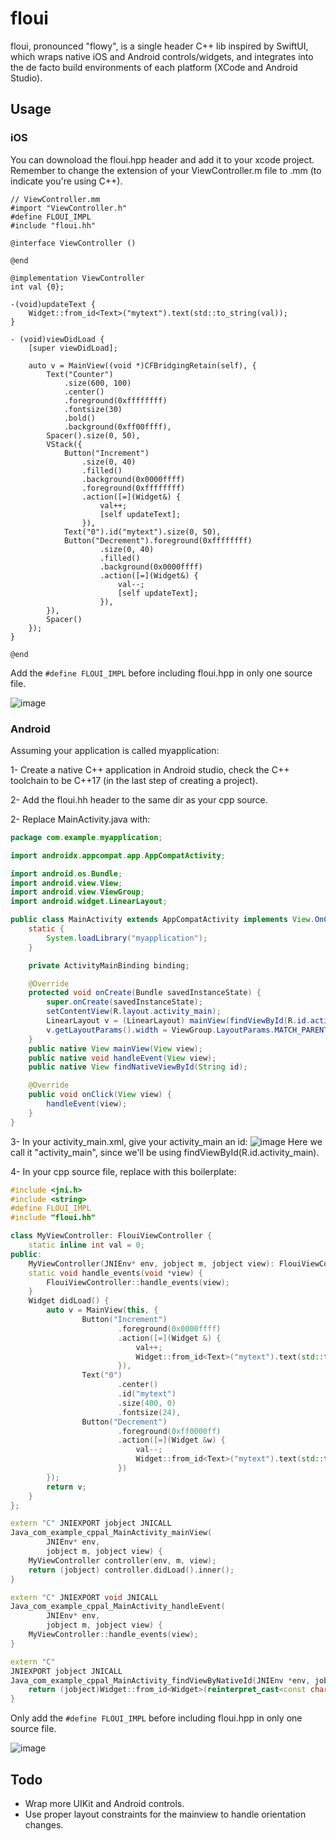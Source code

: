 # floui
floui, pronounced "flowy", is a single header C++ lib inspired by SwiftUI, which wraps native iOS and Android controls/widgets, and integrates into the de facto build environments of each platform (XCode and Android Studio).

## Usage

### iOS
You can downoload the floui.hpp header and add it to your xcode project. Remember to change the extension of your ViewController.m file to .mm (to indicate you're using C++).
```objc
// ViewController.mm
#import "ViewController.h"
#define FLOUI_IMPL
#include "floui.hh"

@interface ViewController ()

@end

@implementation ViewController
int val {0};

-(void)updateText {
    Widget::from_id<Text>("mytext").text(std::to_string(val));
}

- (void)viewDidLoad {
    [super viewDidLoad];

    auto v = MainView((void *)CFBridgingRetain(self), {
        Text("Counter")
            .size(600, 100)
            .center()
            .foreground(0xffffffff)
            .fontsize(30)
            .bold()
            .background(0xff00ffff),
        Spacer().size(0, 50),
        VStack({
            Button("Increment")
                .size(0, 40)
                .filled()
                .background(0x0000ffff)
                .foreground(0xffffffff)
                .action([=](Widget&) {
                    val++;
                    [self updateText];
                }),
            Text("0").id("mytext").size(0, 50),
            Button("Decrement").foreground(0xffffffff)
                    .size(0, 40)
                    .filled()
                    .background(0x0000ffff)
                    .action([=](Widget&) {
                        val--;
                        [self updateText];
                    }),
        }),
        Spacer()
    });
}

@end
```
Add the `#define FLOUI_IMPL` before including floui.hpp in only one source file.

![image](https://user-images.githubusercontent.com/37966791/173707028-a6e076c2-4170-459e-88a7-bd555ecfd1fa.png)

### Android
Assuming your application is called myapplication:

1- Create a native C++ application in Android studio, check the C++ toolchain to be C++17 (in the last step of creating a project).

2- Add the floui.hh header to the same dir as your cpp source.

2- Replace MainActivity.java with:
```java
package com.example.myapplication;

import androidx.appcompat.app.AppCompatActivity;

import android.os.Bundle;
import android.view.View;
import android.view.ViewGroup;
import android.widget.LinearLayout;

public class MainActivity extends AppCompatActivity implements View.OnClickListener {
    static {
        System.loadLibrary("myapplication");
    }

    private ActivityMainBinding binding;

    @Override
    protected void onCreate(Bundle savedInstanceState) {
        super.onCreate(savedInstanceState);
        setContentView(R.layout.activity_main);
        LinearLayout v = (LinearLayout) mainView(findViewById(R.id.activity_main));
        v.getLayoutParams().width = ViewGroup.LayoutParams.MATCH_PARENT;
    }
    public native View mainView(View view);
    public native void handleEvent(View view);
    public native View findNativeViewById(String id);

    @Override
    public void onClick(View view) {
        handleEvent(view);
    }
}
```

3- In your activity_main.xml, give your activity_main an id:
![image](https://user-images.githubusercontent.com/37966791/175358265-9d13c0b3-0655-4c30-8bd9-e36ac5dab7d8.png)
Here we call it "activity_main", since we'll be using findViewById(R.id.activity_main).

4- In your cpp source file, replace with this boilerplate:
```cpp
#include <jni.h>
#include <string>
#define FLOUI_IMPL
#include "floui.hh"

class MyViewController: FlouiViewController {
    static inline int val = 0;
public:
    MyViewController(JNIEnv* env, jobject m, jobject view): FlouiViewController(env, m, view) {}
    static void handle_events(void *view) {
        FlouiViewController::handle_events(view);
    }
    Widget didLoad() {
        auto v = MainView(this, {
                Button("Increment")
                        .foreground(0x0000ffff)
                        .action([=](Widget &) {
                            val++;
                            Widget::from_id<Text>("mytext").text(std::to_string(val).c_str());
                        }),
                Text("0")
                        .center()
                        .id("mytext")
                        .size(400, 0)
                        .fontsize(24),
                Button("Decrement")
                        .foreground(0xff0000ff)
                        .action([=](Widget &w) {
                            val--;
                            Widget::from_id<Text>("mytext").text(std::to_string(val).c_str());
                        })
        });
        return v;
    }
};

extern "C" JNIEXPORT jobject JNICALL
Java_com_example_cppal_MainActivity_mainView(
        JNIEnv* env,
        jobject m, jobject view) {
    MyViewController controller(env, m, view);
    return (jobject) controller.didLoad().inner();
}

extern "C" JNIEXPORT void JNICALL
Java_com_example_cppal_MainActivity_handleEvent(
        JNIEnv* env,
        jobject m, jobject view) {
    MyViewController::handle_events(view);
}

extern "C"
JNIEXPORT jobject JNICALL
Java_com_example_cppal_MainActivity_findViewByNativeId(JNIEnv *env, jobject thiz, jstring id) {
    return (jobject)Widget::from_id<Widget>(reinterpret_cast<const char *>(id)).inner();
}
```
Only add the `#define FLOUI_IMPL` before including floui.hpp in only one source file.

![image](https://user-images.githubusercontent.com/37966791/175548084-a0105440-dc32-4f09-be82-0029312efe7c.png)

## Todo
- Wrap more UIKit and Android controls.
- Use proper layout constraints for the mainview to handle orientation changes. 
